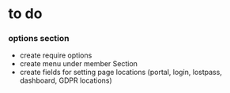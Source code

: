 # to do
### options section
- create require options
- create menu under member Section
- create fields for setting page locations (portal, login, lostpass, dashboard, GDPR locations)
